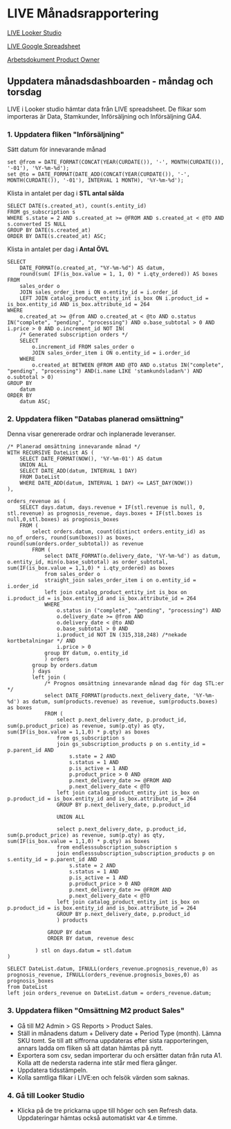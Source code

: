 # LIVE Månadsrapportering

[LIVE Looker Studio](https://lookerstudio.google.com/u/1/reporting/c26d2b74-92b0-4e10-9d56-cae729b4bf9a/page/OcPuD)

[LIVE Google Spreadsheet](https://docs.google.com/spreadsheets/d/1pqKRh94o5V-bLYeRvWH9RxJO0B7omkVC2wWbL_vbZUs/edit?gid=0#gid=0)

[Arbetsdokument Product Owner](https://docs.google.com/document/d/1pllOjWyltkUvYwzyBv6ONDSVjxbfYzdPQOwzbjWZaaU/edit?tab=t.0)

## Uppdatera månadsdashboarden - måndag och torsdag

LIVE i Looker studio hämtar data från LIVE spreadsheet. De flikar som importeras är Data, Stamkunder, Införsäljning och Införsäljning GA4.

### 1. Uppdatera fliken "Införsäljning"

Sätt datum för innevarande månad

```
set @from = DATE_FORMAT(CONCAT(YEAR(CURDATE()), '-', MONTH(CURDATE()), '-01'), '%Y-%m-%d');
set @to = DATE_FORMAT(DATE_ADD(CONCAT(YEAR(CURDATE()), '-', MONTH(CURDATE()), '-01'), INTERVAL 1 MONTH), '%Y-%m-%d');
```

Klista in antalet per dag i **STL antal sålda**

```
SELECT DATE(s.created_at), count(s.entity_id)
FROM gs_subscription s
WHERE s.state = 2 AND s.created_at >= @FROM AND s.created_at < @TO AND s.converted IS NULL
GROUP BY DATE(s.created_at)
ORDER BY DATE(s.created_at) ASC;
```

Klista in antalet per dag i **Antal ÖVL**

```
SELECT
	DATE_FORMAT(o.created_at, "%Y-%m-%d") AS datum,
	round(sum( IF(is_box.value = 1, 1, 0) * i.qty_ordered)) AS boxes
FROM
	sales_order o
	JOIN sales_order_item i ON o.entity_id = i.order_id
	LEFT JOIN catalog_product_entity_int is_box ON i.product_id = is_box.entity_id AND is_box.attribute_id = 264
WHERE
	o.created_at >= @from AND o.created_at < @to AND o.status IN("complete", "pending", "processing") AND o.base_subtotal > 0 AND i.price > 0 AND o.increment_id NOT IN(
	/* Generated subscription orders */
	SELECT
		o.increment_id FROM sales_order o
		JOIN sales_order_item i ON o.entity_id = i.order_id
	WHERE
		o.created_at BETWEEN @FROM AND @TO AND o.status IN("complete", "pending", "processing") AND(i.name LIKE 'stamkundsladan%') AND o.subtotal > 0)
GROUP BY
	datum
ORDER BY
	datum ASC;
```

### 2. Uppdatera fliken "Databas planerad omsättning"

Denna visar genererade ordrar och inplanerade leveranser.

```
/* Planerad omsättning innevarande månad */
WITH RECURSIVE DateList AS (
    SELECT DATE_FORMAT(NOW(), '%Y-%m-01') AS datum
    UNION ALL
    SELECT DATE_ADD(datum, INTERVAL 1 DAY)
    FROM DateList
    WHERE DATE_ADD(datum, INTERVAL 1 DAY) <= LAST_DAY(NOW())
),

orders_revenue as (
    SELECT days.datum, days.revenue + IF(stl.revenue is null, 0, stl.revenue) as prognosis_revenue, days.boxes + IF(stl.boxes is null,0,stl.boxes) as prognosis_boxes
    FROM (
        select orders.datum, count(distinct orders.entity_id) as no_of_orders, round(sum(boxes)) as boxes, round(sum(orders.order_subtotal)) as revenue
        FROM (
            select DATE_FORMAT(o.delivery_date, '%Y-%m-%d') as datum, o.entity_id, min(o.base_subtotal) as order_subtotal, sum(IF(is_box.value = 1,1,0) * i.qty_ordered) as boxes
            from sales_order o
            straight_join sales_order_item i on o.entity_id = i.order_id
            left join catalog_product_entity_int is_box on i.product_id = is_box.entity_id and is_box.attribute_id = 264
            WHERE
                o.status in ("complete", "pending", "processing") AND
                o.delivery_date >= @from AND
                o.delivery_date < @to AND
                o.base_subtotal > 0 AND
                i.product_id NOT IN (315,318,248) /*nekade kortbetalningar */ AND
                i.price > 0
            group BY datum, o.entity_id
            ) orders
        group by orders.datum
        ) days
        left join (
            /* Prognos omsättning innevarande månad dag för dag STL:er */
            select DATE_FORMAT(products.next_delivery_date, '%Y-%m-%d') as datum, sum(products.revenue) as revenue, sum(products.boxes) as boxes
            FROM (
                select p.next_delivery_date, p.product_id, sum(p.product_price) as revenue, sum(p.qty) as qty, sum(IF(is_box.value = 1,1,0) * p.qty) as boxes
                from gs_subscription s
                join gs_subscription_products p on s.entity_id = p.parent_id AND
                    s.state = 2 AND
                    s.status = 1 AND
                    p.is_active = 1 AND
                    p.product_price > 0 AND
                    p.next_delivery_date >= @FROM AND
                    p.next_delivery_date < @TO
                left join catalog_product_entity_int is_box on p.product_id = is_box.entity_id and is_box.attribute_id = 264
                GROUP BY p.next_delivery_date, p.product_id

                UNION ALL

                select p.next_delivery_date, p.product_id, sum(p.product_price) as revenue, sum(p.qty) as qty, sum(IF(is_box.value = 1,1,0) * p.qty) as boxes
                from endlesssubscription_subscription s
                join endlesssubscription_subscription_products p on s.entity_id = p.parent_id AND
                    s.state = 2 AND
                    s.status = 1 AND
                    p.is_active = 1 AND
                    p.product_price > 0 AND
                    p.next_delivery_date >= @FROM AND
                    p.next_delivery_date < @TO
                left join catalog_product_entity_int is_box on p.product_id = is_box.entity_id and is_box.attribute_id = 264
                GROUP BY p.next_delivery_date, p.product_id
                ) products

             GROUP BY datum
             ORDER BY datum, revenue desc

         ) stl on days.datum = stl.datum
)

SELECT DateList.datum, IFNULL(orders_revenue.prognosis_revenue,0) as prognosis_revenue, IFNULL(orders_revenue.prognosis_boxes,0) as prognosis_boxes
from DateList
left join orders_revenue on DateList.datum = orders_revenue.datum;
```

### 3. Uppdatera fliken "Omsättning M2 product Sales"

- Gå till M2 Admin > GS Reports > Product Sales.
- Ställ in månadens datum + Delivery date + Period Type (month). Lämna SKU tomt. Se till att siffrorna uppdateras efter sista rapporteringen, annars ladda om fliken så att datan hämtas på nytt.
- Exportera som csv, sedan importerar du och ersätter datan från ruta A1. Kolla att de nedersta raderna inte står med flera gånger.
- Uppdatera tidsstämpeln.
- Kolla samtliga flikar i LIVE:en och felsök värden som saknas.

### 4. Gå till Looker Studio

- Klicka på de tre prickarna uppe till höger och sen Refresh data. Uppdateringar hämtas också automatiskt var 4.e timme.
